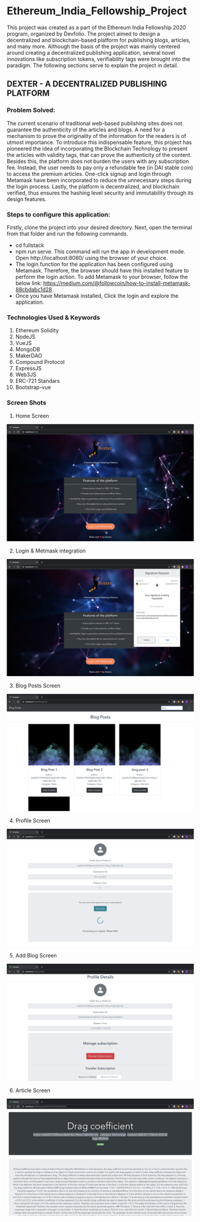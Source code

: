 # Ethereum_India_Fellowship_Project

This project was created as a part of the Ethereum India Fellowship 2020 program, organized by Devfolio. The project aimed to design a decentralized and blockchain-based platform for publishing blogs, articles, and many more. Although the basis of the project was mainly centered around creating a decentralized publishing application, several novel innovations like subscription tokens, verifiability tags were brought into the paradigm. The following sections serve to explain the project in detail.

## DEXTER - A DECENTRALIZED PUBLISHING PLATFORM

### Problem Solved: 
The current scenario of traditional web-based publishing sites does not guarantee the authenticity of the articles and blogs. 
A need for a mechanism to prove the originality of the information for the readers is of utmost importance. 
To introduce this indispensable feature, this project has pioneered the idea of incorporating the Blockchain Technology to present the articles with validity tags, that can prove the authenticity of the content. 
Besides this, the platform does not burden the users with any subscription fee. Instead, the user needs to pay only a refundable fee (in DAI stable coin) to access the premium articles. 
One-click signup and login through Metamask have been incorporated to reduce the unnecessary steps during the login process. 
Lastly, the platform is decentralized, and blockchain verified, thus ensures the hashing level security and immutability through its design features.

### Steps to configure this application:
Firstly, clone the project into your desired directory. Next, open the terminal from that folder and run the following commands.
- cd fullstack
- npm run serve. 
  This command will run the app in development mode. Open http://localhost:8080/ using the browser of your choice. 
- The login function for the application has been configured using Metamask. Therefore, the browser should have this installed feature to perform the login action. To add Metamask to your browser, follow the below link: https://medium.com/@followcoin/how-to-install-metamask-88cbdabc1d28
- Once you have Metamask installed, Click the login and explore the application. 

### Technologies Used & Keywords

1. Ethereum Solidity
2. NodeJS
3. VueJS
4. MongoDB
5. MakerDAO
6. Compound Protocol
7. ExpressJS
8. Web3JS
9. ERC-721 Standars
10. Bootstrap-vue

### Screen Shots

1. Home Screen

![](images/Screenshot-1.png)

2. Login & Metmask integration

![](images/Screenshot-6.png)

3. Blog Posts Screen

![](images/Screenshot-2.png)

4. Profile Screen

![](images/Screenshot-3.png)

5. Add Blog Screen

![](images/Screenshot-4.png)

6. Article Screen

![](images/Screenshot-5.png)

